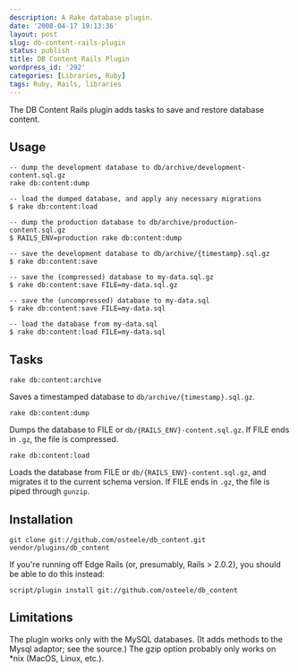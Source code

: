 ```yaml
---
description: A Rake database plugin.
date: '2008-04-17 19:13:36'
layout: post
slug: db-content-rails-plugin
status: publish
title: DB Content Rails Plugin
wordpress_id: '292'
categories: [Libraries, Ruby]
tags: Ruby, Rails, libraries
---
```


The DB Content Rails plugin adds tasks to save and restore database content.

<!-- more -->

## Usage

    -- dump the development database to db/archive/development-content.sql.gz
    rake db:content:dump

    -- load the dumped database, and apply any necessary migrations
    $ rake db:content:load

    -- dump the production database to db/archive/production-content.sql.gz
    $ RAILS_ENV=production rake db:content:dump

    -- save the development database to db/archive/{timestamp}.sql.gz
    $ rake db:content:save

    -- save the (compressed) database to my-data.sql.gz
    $ rake db:content:save FILE=my-data.sql.gz

    -- save the (uncompressed) database to my-data.sql
    $ rake db:content:save FILE=my-data.sql

    -- load the database from my-data.sql
    $ rake db:content:load FILE=my-data.sql

## Tasks

    rake db:content:archive

Saves a timestamped database to `db/archive/{timestamp}.sql.gz`.

    rake db:content:dump

Dumps the database to FILE or `db/{RAILS_ENV}-content.sql.gz`.  If FILE ends in `.gz`, the file is compressed.

    rake db:content:load

Loads the database from FILE or `db/{RAILS_ENV}-content.sql.gz`, and migrates it to the current schema version.  If FILE ends in `.gz`, the file is piped through `gunzip`.

## Installation

    git clone git://github.com/osteele/db_content.git vendor/plugins/db_content

If you're running off Edge Rails (or, presumably, Rails > 2.0.2), you should be able to do this instead:

    script/plugin install git://github.com/osteele/db_content

## Limitations

The plugin works only with the MySQL databases. (It adds methods to the Mysql adaptor; see the source.)  The gzip option probably only works on \*nix (MacOS, Linux, etc.).
